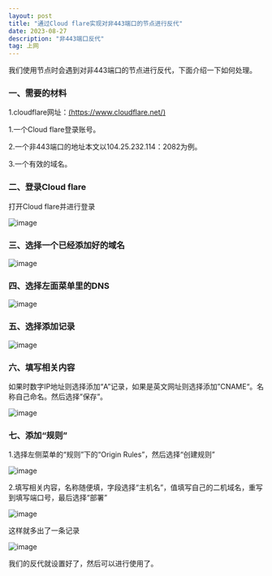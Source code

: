 ```yaml
---
layout: post
title: "通过Cloud flare实现对非443端口的节点进行反代"
date: 2023-08-27
description: "非443端口反代"
tag: 上网
--- 
```

我们使用节点时会遇到对非443端口的节点进行反代，下面介绍一下如何处理。
### 一、需要的材料

1.cloudflare网址：[(https://www.cloudflare.net/)](https://www.cloudflare.net/)

1.一个Cloud flare登录账号。

2.一个非443端口的地址本文以104.25.232.114：2082为例。

3.一个有效的域名。

### 二、登录Cloud flare

打开Cloud flare并进行登录

![image](https://github.com/hengdactn/ctnhb.github.io/assets/70909689/8941e39b-fde4-42a6-9554-3cc48e32b2ab)

### 三、选择一个已经添加好的域名

![image](https://github.com/hengdactn/ctnhb.github.io/assets/70909689/9d0aa6e2-7d3a-41f4-9a35-53c523da8250)

### 四、选择左面菜单里的DNS

![image](https://github.com/hengdactn/ctnhb.github.io/assets/70909689/2c936fa7-4c86-4e5e-92f6-c4ef9b72ed4c)

### 五、选择添加记录

![image](https://github.com/hengdactn/ctnhb.github.io/assets/70909689/6caa5224-94fd-491a-bb35-21e3cc42d57a)

### 六、填写相关内容

如果时数字IP地址则选择添加“A”记录，如果是英文网址则选择添加”CNAME“。名称自己命名。然后选择”保存”。

![image](https://github.com/hengdactn/ctnhb.github.io/assets/70909689/544fcc08-d936-4ab6-8bb1-4722f2147ed7)

### 七、添加“规则”

1.选择左侧菜单的“规则”下的“Origin Rules”，然后选择“创建规则”

![image](https://github.com/hengdactn/ctnhb.github.io/assets/70909689/9de74639-5772-4097-bf5a-d5582c03fd28)

2.填写相关内容，名称随便填，字段选择“主机名”，值填写自己的二机域名，重写到填写端口号，最后选择“部署”

![image](https://github.com/hengdactn/ctnhb.github.io/assets/70909689/31c56fe1-d958-4d54-b195-7666780eee48)

这样就多出了一条记录

![image](https://github.com/hengdactn/ctnhb.github.io/assets/70909689/aec6a8e2-b016-4fa5-baf1-7e13359a5c87)

我们的反代就设置好了，然后可以进行使用了。
























